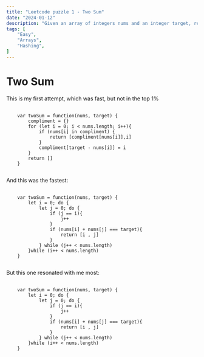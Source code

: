 ```yaml
---
title: "Leetcode puzzle 1 - Two Sum"
date: "2024-01-12"
description: "Given an array of integers nums and an integer target, return indices of the two numbers such that they add up to target. You may assume that each input would have exactly one solution, and you may not use the same element twice. You can return the answer in any order."
tags: [
    "Easy",
    "Arrays",
    "Hashing",
]
---
```


# Two Sum
This is my first attempt, which was fast, but not in the top 1%
<!-- markdownlint-disable MD033 -->
<pre class="line-numbers language-javascript" data-start="1">
  <code>
    var twoSum = function(nums, target) {
        compliment = {}
        for (let i = 0; i < nums.length; i++){
            if (nums[i] in compliment) {
                return [compliment[nums[i]],i]
            }
            compliment[target - nums[i]] = i
        }
        return []
    }
  </code>
</pre>
<!-- markdownlint-disable MD033 -->

And this was the fastest:

<!-- markdownlint-disable MD033 -->
<pre class="line-numbers language-javascript" data-start="1">
  <code>
    var twoSum = function(nums, target) {
        let i = 0; do {
            let j = 0; do {
                if (j == i){
                    j++
                }
                if (nums[i] + nums[j] === target){
                    return [i , j]
                }
            } while (j++ < nums.length)
        }while (i++ < nums.length)  
    }
  </code>
</pre>
<!-- markdownlint-disable MD033 -->

But this one resonated with me most:

<!-- markdownlint-disable MD033 -->
<pre class="line-numbers language-javascript" data-start="1">
  <code>
    var twoSum = function(nums, target) {
        let i = 0; do {
            let j = 0; do {
                if (j == i){
                    j++
                }
                if (nums[i] + nums[j] === target){
                    return [i , j]
                }
            } while (j++ < nums.length)
        }while (i++ < nums.length)  
    }
  </code>
</pre>
<!-- markdownlint-disable MD033 -->

